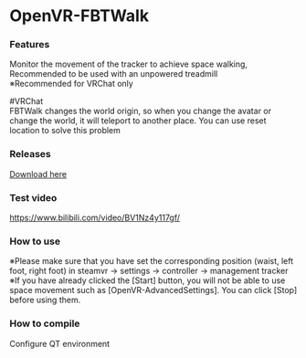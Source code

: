 # OpenVR-FBTWalk

### Features
   Monitor the movement of the tracker to achieve space walking, Recommended to be used with an unpowered treadmill  
   ※Recommended for VRChat only
   
   #VRChat  
     FBTWalk changes the world origin, so when you change the avatar or change the world, it will teleport to another place. You can use reset location to solve this problem
 
### Releases
   [Download here](https://github.com/Yuumum/OpenVR-FBTWalk/releases)

### Test video
   https://www.bilibili.com/video/BV1Nz4y117gf/
   
### How to use
   ※Please make sure that you have set the corresponding position (waist, left foot, right foot) in steamvr → settings → controller → management tracker  
   ※If you have already clicked the [Start] button, you will not be able to use space movement such as [OpenVR-AdvancedSettings]. You can click [Stop] before using them.
   

### How to compile
   Configure QT environment
